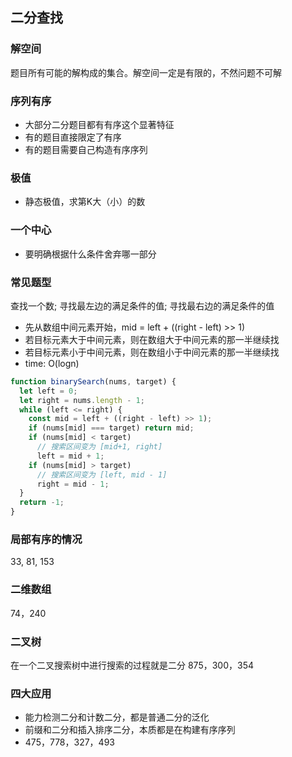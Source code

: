 ## 二分查找

### 解空间
题目所有可能的解构成的集合。解空间一定是有限的，不然问题不可解

### 序列有序
* 大部分二分题目都有有序这个显著特征
* 有的题目直接限定了有序
* 有的题目需要自己构造有序序列

### 极值
* 静态极值，求第K大（小）的数

### 一个中心
* 要明确根据什么条件舍弃哪一部分

### 常见题型
查找一个数; 寻找最左边的满足条件的值; 寻找最右边的满足条件的值
* 先从数组中间元素开始，mid = left + ((right - left) >> 1)
* 若目标元素大于中间元素，则在数组大于中间元素的那一半继续找
* 若目标元素小于中间元素，则在数组小于中间元素的那一半继续找
* time: O(logn)
```javascript
function binarySearch(nums, target) {
  let left = 0;
  let right = nums.length - 1;
  while (left <= right) {
    const mid = left + ((right - left) >> 1);
    if (nums[mid] === target) return mid;
    if (nums[mid] < target)
      // 搜索区间变为 [mid+1, right]
      left = mid + 1;
    if (nums[mid] > target)
      // 搜索区间变为 [left, mid - 1]
      right = mid - 1;
  }
  return -1;
}
```

### 局部有序的情况
33, 81, 153

### 二维数组
74，240

### 二叉树
在一个二叉搜索树中进行搜索的过程就是二分
875，300，354

### 四大应用
* 能力检测二分和计数二分，都是普通二分的泛化
* 前缀和二分和插入排序二分，本质都是在构建有序序列
* 475，778，327，493
